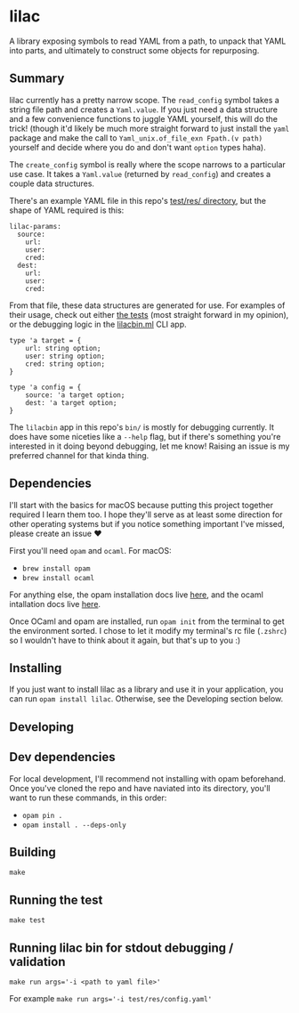 # lilac

A library exposing symbols to read YAML from a path, to unpack that YAML into parts, and ultimately to construct some objects for repurposing.

## Summary

lilac currently has a pretty narrow scope. The `read_config` symbol takes a string file path and creates a `Yaml.value`. If you just need a data structure and a few convenience functions to juggle YAML yourself, this will do the trick! (though it'd likely be much more straight forward to just install the `yaml` package and make the call to `Yaml_unix.of_file_exn Fpath.(v path)` yourself and decide where you do and don't want `option` types haha).

The `create_config` symbol is really where the scope narrows to a particular use case. It takes a `Yaml.value` (returned by `read_config`) and creates a couple data structures.

There's an example YAML file in this repo's [test/res/ directory](https://github.com/shnewto/lilac/tree/main/test/res), but the shape of YAML required is this:

```
lilac-params:
  source:
    url:
    user:
    cred:
  dest:
    url:
    user:
    cred:
```

From that file, these data structures are generated for use. For examples of their usage, check out either [the tests](https://github.com/shnewto/lilac/blob/main/test/lilac_tests.ml) (most straight forward in my opinion), or the debugging logic in the [lilacbin.ml](https://github.com/shnewto/lilac/blob/main/bin/lilacbin.ml) CLI app.

```
type 'a target = {
    url: string option;
    user: string option;
    cred: string option;
}

type 'a config = {
    source: 'a target option;
    dest: 'a target option;
}
```

The `lilacbin` app in this repo's `bin/` is mostly for debugging currently. It does have some niceties like a `--help` flag, but if there's something you're interested in it doing beyond debugging, let me know! Raising an issue is my preferred channel for that kinda thing.

## Dependencies

I'll start with the basics for macOS because putting this project together required I learn them too. I hope they'll
serve as at least some direction for other operating systems but if you notice something important I've missed,
please create an issue :heart:

First you'll need `opam` and `ocaml`. For macOS:

- `brew install opam`
- `brew install ocaml`

For anything else, the opam installation docs live [here](https://opam.ocaml.org/doc/Install.html),
and the ocaml intallation docs live [here](https://ocaml.org/docs/install.html).

Once OCaml and opam are installed, run `opam init` from the terminal to get the environment sorted. I chose to
let it modify my terminal's rc file (`.zshrc`) so I wouldn't have to think about it again, but that's up to you :)
## Installing

If you just want to install lilac as a library and use it in your application, you can run `opam install lilac`.
Otherwise, see the Developing section below.

## Developing
## Dev dependencies

For local development, I'll recommend not installing with opam beforehand. Once you've cloned the repo and have naviated into its directory, you'll want to run these commands, in this order:

- `opam pin .`
- `opam install . --deps-only`

## Building

`make`

## Running the test

`make test`

## Running lilac bin for stdout debugging / validation

`make run args='-i <path to yaml file>'`

For example `make run args='-i test/res/config.yaml'`
